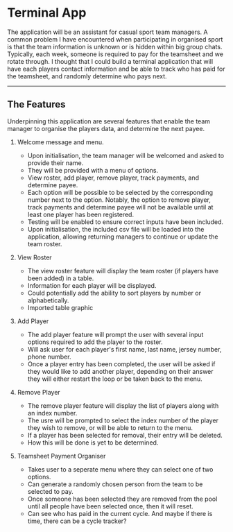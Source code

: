 # Terminal App
The application will be an assistant for casual sport team managers. A common problem I have encountered when participating in organised sport is that the team information is unknown or is hidden within big group chats. Typically, each week, someone is required to pay for the teamsheet and we rotate through. I thought that I could build a terminal application that will have each players contact information and be able to track who has paid for the teamsheet, and randomly determine who pays next. 

---
## The Features
Underpinning this application are several features that enable the team manager to organise the players data, and determine the next payee.

1. Welcome message and menu.
   - Upon initialisation, the team manager will be welcomed and asked to provide their name.
   - They will be provided with a menu of options.
   - View roster, add player, remove player, track payments, and determine payee.
   - Each option will be possible to be selected by the corresponding number next to the option. Notably, the option to remove player, track payments and determine payee will not be available until at least one player has been registered.
   - Testing will be enabled to ensure correct inputs have been included.
   - Upon initialisation, the included csv file will be loaded into the application, allowing returning managers to continue or update the team roster.

2. View Roster
   - The view roster feature will display the team roster (if players have been added) in a table.
   - Information for each player will be displayed.
   - Could potentially add the ability to sort players by number or alphabetically.
   - Imported table graphic

3. Add Player
   - The add player feature will prompt the user with several input options required to add the player to the roster.
   - Will ask user for each player's first name, last name, jersey number, phone number.
   - Once a player entry has been completed, the user will be asked if they would like to add another player, depending on their answer they will either restart the loop or be taken back to the menu.

4. Remove Player
   - The remove player feature will display the list of players along with an index number.
   - The usre will be prompted to select the index number of the player they wish to remove, or will be able to return to the menu.
   - If a player has been selected for removal, their entry will be deleted.
   - How this will be done is yet to be determined.

5. Teamsheet Payment Organiser
   - Takes user to a seperate menu where they can select one of two options.
   - Can generate a randomly chosen person from the team to be selected to pay.
   - Once someone has been selected they are removed from the pool until all people have been selected once, then it will reset.
   - Can see who has paid in the current cycle. And maybe if there is time, there can be a cycle tracker?